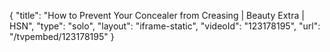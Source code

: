 {
    "title": "How to Prevent Your Concealer from Creasing | Beauty Extra | HSN",
    "type": "solo",
    "layout": "iframe-static",
    "videoId": "123178195",
    "url": "\/tvpembed\/123178195"
}